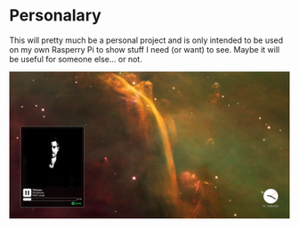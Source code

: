 # Personalary

This will pretty much be a personal project and is only intended to be used on my own Rasperry Pi to show stuff I need (or want) to see. Maybe it will be useful for someone else... or not.

![Personalary Screenshot](screenshot.png)

